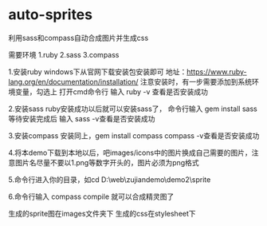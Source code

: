 # auto-sprites
利用sass和compass自动合成图片并生成css

需要环境
1.ruby
2.sass
3.compass

1.安装ruby
windows下从官网下载安装包安装即可
地址：https://www.ruby-lang.org/en/documentation/installation/
注意安装时，有一步需要添加到系统环境变量，勾选上
打开cmd命令行  输入 ruby -v 查看是否安装成功

2.安装sass
ruby安装成功以后就可以安装sass了，
命令行输入 gem install sass
等待安装完成后 输入 sass -v查看是否安装成功

3.安装compass
安装同上，gem install compass
compass -v查看是否安装成功

4.将本demo下载到本地以后，吧images/icons中的图片换成自己需要的图片，注意图片名尽量不要以1.png等数字开头的，图片必须为png格式

5.命令行进入你的目录，如cd D:\web\zujiandemo\demo2\sprite

6.命令行输入 compass compile
就可以合成精灵图了

生成的sprite图在images文件夹下
生成的css在stylesheet下
